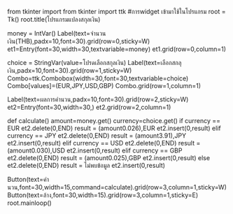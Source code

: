 from tkinter import 
from tkinter import ttk  #การwidget เข้ามาใช้ในโปรแกรม
root = Tk()
root.title(โปรแกรมแปลงสกุลเงิน)

money = IntVar()
Label(text=จำนวนเงิน(THB),padx=10,font=30).grid(row=0,sticky=W)
et1=Entry(font=30,width=30,textvariable=money)
et1.grid(row=0,column=1)

choice = StringVar(value=โปรดเลือกสกุลเงิน)
Label(text=เลือกสกลุเงิน,padx=10,font=30).grid(row=1,sticky=W)
Combo=ttk.Combobox(width=30,font=30,textvariable=choice)
Combo[values]=(EUR,JPY,USD,GBP)
Combo.grid(row=1,column=1)
 
Label(text=ผลการคำนวน,padx=10,font=30).grid(row=2,sticky=W)
et2=Entry(font=30,width=30,)
et2.grid(row=2,column=1)

def calculate()
    amount=money.get()
    currency=choice.get()
    if currency == EUR
        et2.delete(0,END)
        result = (amount0.026),EUR
        et2.insert(0,result)
    elif currency == JPY
        et2.delete(0,END)
        result = (amount3.91),JPY
        et2.insert(0,result)
    elif currency == USD
        et2.delete(0,END)
        result = (amount0.030),USD
        et2.insert(0,result)
    elif currency == GBP
        et2.delete(0,END)
        result = (amount0.025),GBP
        et2.insert(0,result)
    else 
        et2.delete(0,END)
        result = ไม่พบข้อมูล
        et2.insert(0,result)


Button(text=คำนวน,font=30,width=15,command=calculate).grid(row=3,column=1,sticky=W)
Button(text=ล้าง,font=30,width=15).grid(row=3,column=1,sticky=E)
root.mainloop()

